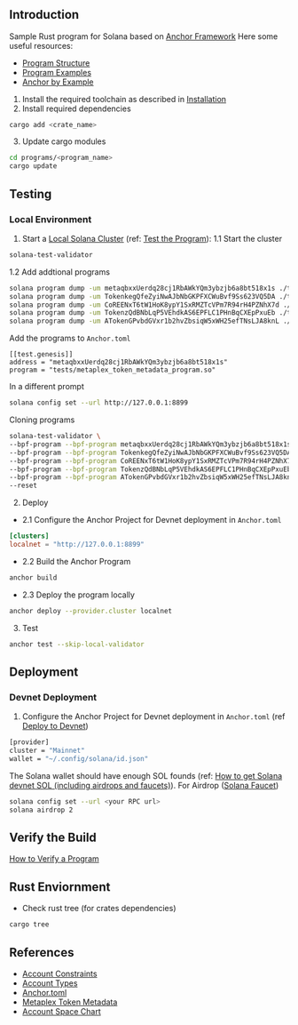 #
## Introduction
Sample Rust program for Solana based on [Anchor Framework](https://solana.com/docs/programs/anchor)
Here some useful resources:
- [Program Structure](https://solana.com/docs/programs/anchor/program-structure)
- [Program Examples](https://solana.com/docs/programs/examples)
- [Anchor by Example](https://examples.anchor-lang.com/docs/onchain-voting)


1. Install the required toolchain as described in [Installation](https://solana.com/docs/intro/installation)
2. Install required dependencies  
```bash
cargo add <crate_name>
```
3. Update cargo modules  
```bash
cd programs/<program_name>
cargo update
```

## Testing
### Local Environment
1. Start a [Local Solana Cluster](https://solana.com/developers/guides/getstarted/solana-test-validator) (ref: [Test the Program](https://solana.com/docs/programs/anchor)):
1.1 Start the cluster  
``` bash 
solana-test-validator
```
1.2
Add addtional programs 
```bash
solana program dump -um metaqbxxUerdq28cj1RbAWkYQm3ybzjb6a8bt518x1s ./tests/metaplex_token_metadata_program.so
solana program dump -um TokenkegQfeZyiNwAJbNbGKPFXCWuBvf9Ss623VQ5DA ./tests/spl_token_program.so
solana program dump -um CoREENxT6tW1HoK8ypY1SxRMZTcVPm7R94rH4PZNhX7d ./tests/mpl_core_program.so
solana program dump -um TokenzQdBNbLqP5VEhdkAS6EPFLC1PHnBqCXEpPxuEb ./tests/token_2022_program.so
solana program dump -um ATokenGPvbdGVxr1b2hvZbsiqW5xWH25efTNsLJA8knL ./tests/associated_token_program.so
```

Add the programs to ```Anchor.toml```
```
[[test.genesis]]
address = "metaqbxxUerdq28cj1RbAWkYQm3ybzjb6a8bt518x1s"  
program = "tests/metaplex_token_metadata_program.so"
```

In a different prompt 
``` bash 
solana config set --url http://127.0.0.1:8899
```
Cloning programs
```bash 
solana-test-validator \
--bpf-program --bpf-program metaqbxxUerdq28cj1RbAWkYQm3ybzjb6a8bt518x1s ./tests/metaplex_token_metadata_program.so \
--bpf-program --bpf-program TokenkegQfeZyiNwAJbNbGKPFXCWuBvf9Ss623VQ5DA ./tests/spl_token_program.so \
--bpf-program --bpf-program CoREENxT6tW1HoK8ypY1SxRMZTcVPm7R94rH4PZNhX7d ./tests/mpl_core_program.so \
--bpf-program --bpf-program TokenzQdBNbLqP5VEhdkAS6EPFLC1PHnBqCXEpPxuEb ./tests/token_2022_program.so \
--bpf-program --bpf-program ATokenGPvbdGVxr1b2hvZbsiqW5xWH25efTNsLJA8knL ./tests/associated_token_program.so \
--reset
```

2. Deploy 
- 2.1 Configure the Anchor Project for Devnet deployment in ```Anchor.toml```
```toml
[clusters]
localnet = "http://127.0.0.1:8899"
```
- 2.2 Build the Anchor Program
``` bash
anchor build
```
- 2.3 Deploy the program locally 
``` bash
anchor deploy --provider.cluster localnet
```

3. Test
``` bash 
anchor test --skip-local-validator
```
## Deployment
### Devnet Deployment
1. Configure the Anchor Project for Devnet deployment in ```Anchor.toml``` (ref [Deploy to Devnet](https://solana.com/docs/programs/anchor))
``` bash 
[provider]
cluster = "Mainnet"
wallet = "~/.config/solana/id.json"
```
The Solana wallet should have enough SOL founds (ref: [How to get Solana devnet SOL (including airdrops and faucets)](https://solana.com/developers/guides/getstarted/solana-token-airdrop-and-faucets)). For Airdrop  ([Solana Faucet](https://faucet.solana.com))
``` bash
solana config set --url <your RPC url>
solana airdrop 2
```

## Verify the Build  
[How to Verify a Program](https://solana.com/developers/guides/advanced/verified-builds)


## Rust Enviornment
- Check rust tree (for crates dependencies)
```bash
cargo tree
```

## References
- [Account Constraints](https://www.anchor-lang.com/docs/account-constraints)
- [Account Types](https://www.anchor-lang.com/docs/account-types)
- [Anchor.toml](https://www.anchor-lang.com/docs/manifest)
- [Metaplex Token Metadata](https://developers.metaplex.com/token-metadata)
- [Account Space Chart](https://www.anchor-lang.com/docs/space)